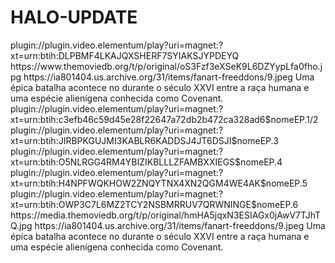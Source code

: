 # HALO-UPDATE

<item>
<title>[COLOR silver][B] SÉRIE HALO 1º TEMPORADA COMPLETA [/COLOR][/B][COLOR yellow]  FULL HD  [B][/COLOR][/B]</title>
<link>plugin://plugin.video.elementum/play?uri=magnet:?xt=urn:btih:DLPBMF4LKAJQXSHERF7SYIAKSJYPDEYQ</link>
<thumbnail>https://www.themoviedb.org/t/p/original/oS3Fzf3eXSeK9L6DZYypLfa0fho.jpg</thumbnail>
<fanart>https://ia801404.us.archive.org/31/items/fanart-freeddons/9.jpeg</fanart>
<info>Uma épica batalha acontece no durante o século XXVI entre a raça humana e uma espécie alienígena conhecida como Covenant.</info>
</item>  

<item>
<title>[COLOR silver][B] SÉRIE HALO 2º TEMPORADA COMPLETA [/COLOR][/B][COLOR yellow]  FULL HD  [B][/COLOR][/B]</title>
<link>plugin://plugin.video.elementum/play?uri=magnet:?xt=urn:btih:c3efb46c59d45e28f22647a72db2b472ca328ad6$nomeEP.1/2</link>
<link>plugin://plugin.video.elementum/play?uri=magnet:?xt=urn:btih:JIRBPKGUJMI3KABLR6KADDSJ4JT6DSJI$nomeEP.3</link>
<link>plugin://plugin.video.elementum/play?uri=magnet:?xt=urn:btih:O5NLRGG4RM4YBIZIKBLLLZFAMBXXIEGS$nomeEP.4</link>
<link>plugin://plugin.video.elementum/play?uri=magnet:?xt=urn:btih:H4NPFWQKHOW2ZNQYTNX4XN2QGM4WE4AK$nomeEP.5</link>
<link>plugin://plugin.video.elementum/play?uri=magnet:?xt=urn:btih:OWP3C7L6MZ2TCY2NSBMRRUV7QRWNINGE$nomeEP.6</link>
<thumbnail>https://media.themoviedb.org/t/p/original/hmHA5jqxN3ESIAGx0jAwV7TJhTQ.jpg</thumbnail>
<fanart>https://ia801404.us.archive.org/31/items/fanart-freeddons/9.jpeg</fanart>
<info>Uma épica batalha acontece no durante o século XXVI entre a raça humana e uma espécie alienígena conhecida como Covenant.</info>
</item>  
